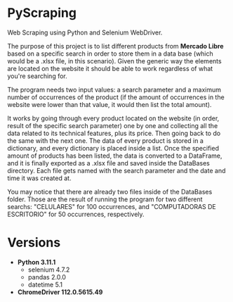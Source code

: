 # PyScraping
Web Scraping using Python and Selenium WebDriver.

The purpose of this project is to list different products from **Mercado Libre** based on a specific search in order to store them in a data base (which would be a .xlsx file, in this scenario). Given the generic way the elements are located on the website it should be able to work regardless of what you're searching for.

The program needs two input values: a search parameter and a maximum number of occurrences of the product (if the amount of occurrences in the website were lower than that value, it would then list the total amount).

It works by going through every product located on the website (in order, result of the specific search parameter) one by one and collecting all the data related to its technical features, plus its price. Then going back to do the same with the next one. The data of every product is stored in a dictionary, and every dictionary is placed inside a list. Once the specified amount of products has been listed, the data is converted to a DataFrame, and it is finally exported as a .xlsx file and saved inside the DataBases directory. Each file gets named with the search parameter and the date and time it was created at.

You may notice that there are already two files inside of the DataBases folder. Those are the result of running the program for two different searchs: "CELULARES" for 100 occurrences, and "COMPUTADORAS DE ESCRITORIO" for 50 occurrences, respectively.

# Versions
- **Python 3.11.1**
  - selenium 4.7.2
  - pandas 2.0.0
  - datetime 5.1
- **ChromeDriver 112.0.5615.49**
